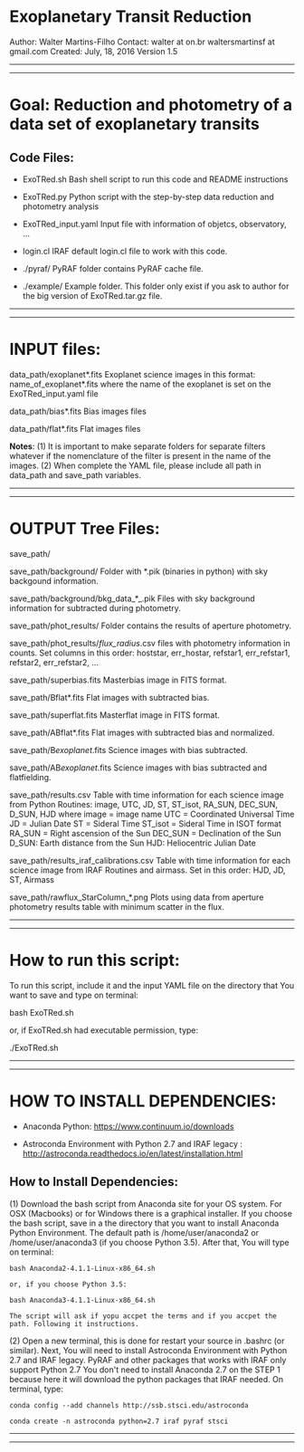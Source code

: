 # Exoplanetary Transit Reduction

Author: Walter Martins-Filho
Contact: walter at on.br
         waltersmartinsf at gmail.com 
Created: July, 18, 2016
Version 1.5

********************************************************************************************************************
********************************************************************************************************************
# Goal: Reduction and photometry of a data set of exoplanetary transits

## Code Files:

- ExoTRed.sh 									Bash shell script to run this code and README instructions

- ExoTRed.py 									Python script with the step-by-step data reduction and 
												photometry analysis

- ExoTRed_input.yaml 							Input file with information of objetcs, observatory, ...

- login.cl 									IRAF default login.cl file to work with this code.

- ./pyraf/									PyRAF folder contains PyRAF cache file.

- ./example/									Example folder. This folder only exist if you ask to author for the
												big version of ExoTRed.tar.gz file.

********************************************************************************************************************
********************************************************************************************************************

# INPUT files:

data_path/exoplanet*.fits 					Exoplanet science images in this format:
											name_of_exoplanet*.fits where the name of the exoplanet 
											is set on the ExoTRed_input.yaml file

data_path/bias*.fits 							Bias images files

data_path/flat*.fits 							Flat images files

**Notes**: 
		(1) It is important to make separate folders for separate filters whatever if the nomenclature of the 
			filter is present in the name of the images.
		(2) When complete the YAML file, please include all path in data_path and save_path variables.

********************************************************************************************************************
********************************************************************************************************************

# OUTPUT Tree Files:
 
 save_path/
 
 save_path/background/         					Folder with *.pik (binaries in python) with sky backgound information.
 
 save_path/background/bkg_data_*_.pik 			Files with sky background information for subtracted during photometry.
 
 save_path/phot_results/						Folder contains the results of aperture photometry.
 
 save_path/phot_results/*_flux_radius_*.csv		files with photometry information in counts. 
												Set columns in this order:
												hoststar, err_hostar, refstar1, err_refstar1, refstar2, err_refstar2, ...
 
 save_path/superbias.fits						Masterbias image in FITS format.
 
 save_path/Bflat*.fits 							Flat images with subtracted bias.
 
 save_path/superflat.fits 						Masterflat image in FITS format.
 
 save_path/ABflat*.fits 						Flat images with subtracted bias and normalized.
 
 save_path/B*exoplanet*.fits 					Science images with bias subtracted.

 save_path/AB*exoplanet*.fits 					Science images with bias subtracted and flatfielding.

 save_path/results.csv							Table with time information for each science image from Python Routines:
												image, UTC, JD, ST, ST_isot, RA_SUN, DEC_SUN, D_SUN, HJD
												where
												image = image name
												UTC = Coordinated Universal Time
												JD = Julian Date
												ST = Sideral Time
												ST_isot = Sideral Time in ISOT format
												RA_SUN = Right ascension of the Sun
												DEC_SUN = Declination of the Sun
												D_SUN: Earth distance from the Sun
												HJD: Heliocentric Julian Date

 save_path/results_iraf_calibrations.csv 		Table with time information for each science image from IRAF Routines
												and airmass. Set in this order:
												HJD, JD, ST, Airmass

 save_path/rawflux_StarColumn_*.png            Plots using data from aperture photometry results table with minimum
												scatter in the flux. 

********************************************************************************************************************
********************************************************************************************************************

# How to run this script:
 
To run this script, include it and the input YAML file on the directory that You want to save and type on terminal:

bash ExoTRed.sh
 
or, if ExoTRed.sh had executable permission, type:
 
./ExoTRed.sh

********************************************************************************************************************
********************************************************************************************************************
 
# HOW TO INSTALL DEPENDENCIES:

- Anaconda Python: https://www.continuum.io/downloads

- Astroconda Environment with Python 2.7 and IRAF legacy : http://astroconda.readthedocs.io/en/latest/installation.html

## How to Install Dependencies:

(1) Download the bash script from Anaconda site for your OS system. For OSX (Macbooks) or for Windows there is a 
    graphical installer. If you choose the bash script, save in a the directory that you want to install Anaconda 
    Python Environment. The default path is /home/user/anaconda2 or /home/user/anaconda3 (if you choose Python 3.5).
    After that, You will type on terminal:

    bash Anaconda2-4.1.1-Linux-x86_64.sh
     
    or, if you choose Python 3.5:

    bash Anaconda3-4.1.1-Linux-x86_64.sh 

    The script will ask if yopu accpet the terms and if you accpet the path. Following it instructions.

(2) Open a new terminal, this is done for restart your source in .bashrc (or similar). Next, You will need to install 
    Astroconda Environment with Python 2.7 and IRAF legacy. PyRAF and other packages that works with IRAF only support
    Python 2.7 You don't need to install Anaconda 2.7 on the STEP 1 because here it will download the python packages 
    that IRAF needed. On terminal, type:
     
    conda config --add channels http://ssb.stsci.edu/astroconda
    
    conda create -n astroconda python=2.7 iraf pyraf stsci

********************************************************************************************************************
********************************************************************************************************************